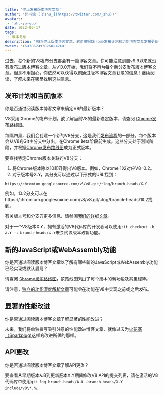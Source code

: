 ```yaml
---
title: '停止发布版本博客文章'
author: '郭书瑜 ([@shu_](https://twitter.com/_shu))'
avatars:
 - 'shu-yu-guo'
date: 2022-06-17
tags:
 - 版本发布
description: 'V8将停止版本博客文章，转而根据Chrome发布计划和功能博客文章发布更新信息。'
tweet: '1537857497825824768'
---
```


过去，每个新的V8发布分支都会有一篇博客文章。你可能注意到自v9.9以来就没有发布过版本博客文章。从v10.0开始，我们将不再为每个新分支发布版本博客文章。但是不用担心，你依然可以获得以前通过版本博客文章获取的信息！继续阅读，了解未来在哪里找到这些信息。

<!--truncate-->
## 发布计划和当前版本

你是否通过阅读版本博客文章来确定V8的最新版本？

V8采用Chrome的发布计划。欲了解当前V8的最新稳定版本，请查阅 [Chrome发布路线图](https://chromestatus.com/roadmap)。

每隔四周，我们会创建一个新的V8分支，这是我们[发布流程](https://v8.dev/docs/release-process)的一部分。每个版本会从V8的Git主分支中分出，在Chrome Beta阶段前生成。这些分支处于测试阶段，并根据[Chrome发布路线图](https://chromestatus.com/roadmap)成为正式版本。

要查找特定Chrome版本关联的V8分支：

1. 将Chrome版本除以10即可得出V8版本。例如，Chrome 102对应V8 10.2。
1. 对于版本号X.Y，其分支可以通过以下形式的URL找到：

```
https://chromium.googlesource.com/v8/v8.git/+log/branch-heads/X.Y
```

例如，10.2分支可以在https://chromium.googlesource.com/v8/v8.git/+log/branch-heads/10.2找到。

有关版本号和分支的更多信息，请参阅[我们的详细文章](https://v8.dev/docs/version-numbers)。

对于一个V8版本X.Y，拥有激活的V8代码库的开发者可以使用`git checkout -b X.Y -t branch-heads/X.Y`来尝试该版本的新功能。

## 新的JavaScript或WebAssembly功能

你是否通过阅读版本博客文章以了解有哪些新的JavaScript或WebAssembly功能已经实现或默认启用？

请查阅 [Chrome发布路线图](https://chromestatus.com/roadmap)，该路线图列出了每个版本的新功能及其里程碑。

请注意，[独立的功能深度解析文章](/features)可能会在功能在V8中实现之前或之后发布。

## 显著的性能改进

你是否通过阅读版本博客文章了解显著的性能改进？

未来，我们将单独撰写吸引注意的性能改进博客文章，就像过去为[火花塞（Sparkplug)](https://v8.dev/blog/sparkplug)这样的改进所做的那样。

## API更改

你是否通过阅读版本博客文章了解API更改？

要查看从早期版本A.B到更新版本X.Y期间修改V8 API的提交列表，请在激活的V8代码库中使用`git log branch-heads/A.B..branch-heads/X.Y include/v8\*.h`。
